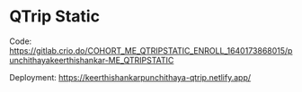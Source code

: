 # QTrip Static

Code:
https://gitlab.crio.do/COHORT_ME_QTRIPSTATIC_ENROLL_1640173868015/punchithayakeerthishankar-ME_QTRIPSTATIC

Deployment:
https://keerthishankarpunchithaya-qtrip.netlify.app/
